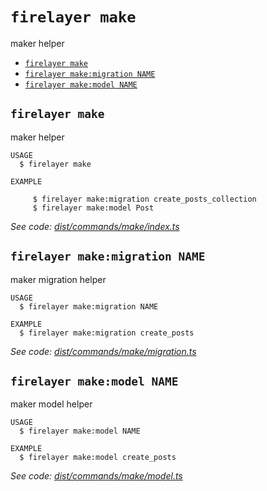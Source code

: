 `firelayer make`
================

maker helper

* [`firelayer make`](#firelayer-make)
* [`firelayer make:migration NAME`](#firelayer-makemigration-name)
* [`firelayer make:model NAME`](#firelayer-makemodel-name)

## `firelayer make`

maker helper

```
USAGE
  $ firelayer make

EXAMPLE

     $ firelayer make:migration create_posts_collection
     $ firelayer make:model Post
```

_See code: [dist/commands/make/index.ts](https://github.com/firelayer/firelayer/blob/v1.0.0-alpha.20/dist/commands/make/index.ts)_

## `firelayer make:migration NAME`

maker migration helper

```
USAGE
  $ firelayer make:migration NAME

EXAMPLE
  $ firelayer make:migration create_posts
```

_See code: [dist/commands/make/migration.ts](https://github.com/firelayer/firelayer/blob/v1.0.0-alpha.20/dist/commands/make/migration.ts)_

## `firelayer make:model NAME`

maker model helper

```
USAGE
  $ firelayer make:model NAME

EXAMPLE
  $ firelayer make:model create_posts
```

_See code: [dist/commands/make/model.ts](https://github.com/firelayer/firelayer/blob/v1.0.0-alpha.20/dist/commands/make/model.ts)_
